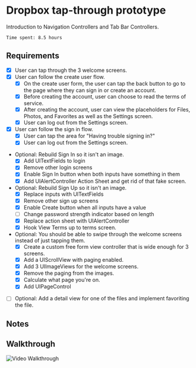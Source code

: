 # Dropbox tap-through prototype

Introduction to Navigation Controllers and Tab Bar Controllers.

`Time spent: 8.5 hours`

## Requirements

- [x] User can tap through the 3 welcome screens.
- [x] User can follow the create user flow.
  - [x] On the create user form, the user can tap the back button to go to the page where they can sign in or create an account.
  - [x] Before creating the account, user can choose to read the terms of service.
  - [x] After creating the account, user can view the placeholders for Files, Photos, and Favorites as well as the Settings screen.
  - [x] User can log out from the Settings screen.
- [x] User can follow the sign in flow.
  - [x] User can tap the area for "Having trouble signing in?"
  - [x] User can log out from the Settings screen.
- Optional: Rebuild Sign In so it isn't an image.
  - [x] Add UITextFields to login
  - [x] Remove other login screens
  - [x] Enable Sign In button when both inputs have something in them
  - [x] Add UIAlertController Action Sheet and get rid of that fake screen.
- Optional: Rebuild Sign Up so it isn't an image.
  - [x] Replace inputs with UITextFields
  - [x] Remove other sign up screens
  - [x] Enable Create button when all inputs have a value
  - [ ] Change password strength indicator based on length
  - [x] Replace action sheet with UIAlertController
  - [x] Hook View Terms up to terms screen.
- Optional: You should be able to swipe through the welcome screens instead of just tapping them.
  - [x] Create a custom free form view controller that is wide enough for 3 screens.
  - [x] Add a UIScrollView with paging enabled.
  - [x] Add 3 UIImageViews for the welcome screens.
  - [x] Remove the paging from the images.
  - [x] Calculate what page you're on.
  - [x] Add UIPageControl
- [ ] Optional: Add a detail view for one of the files and implement favoriting the file.

## Notes

## Walkthrough

![Video Walkthrough](demo.gif)
